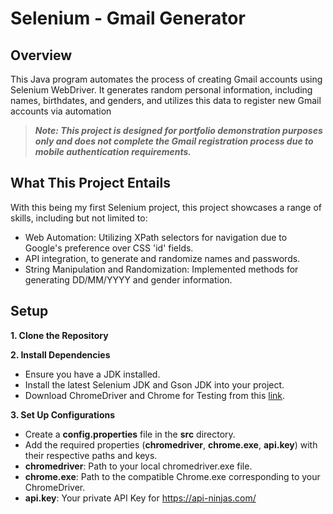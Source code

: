 # Selenium - Gmail Generator

## Overview

This Java program automates the process of creating Gmail accounts using Selenium WebDriver. It generates random personal information, including names, birthdates, and genders, and utilizes this data to register new Gmail accounts via automation

>_**Note: This project is designed for portfolio demonstration purposes only and does not complete the Gmail registration process due to mobile authentication requirements.**_

## What This Project Entails

With this being my first Selenium project, this project showcases a range of skills, including but not limited to:
  - Web Automation: Utilizing XPath selectors for navigation due to Google's preference over CSS 'id' fields.
  - API integration, to generate and randomize names and passwords.
  - String Manipulation and Randomization: Implemented methods for generating DD/MM/YYYY and gender information.

## Setup

**1. Clone the Repository**

**2. Install Dependencies**

  - Ensure you have a JDK installed.
  - Install the latest Selenium JDK and Gson JDK into your project.
  - Download ChromeDriver and Chrome for Testing from this [link](https://googlechromelabs.github.io/chrome-for-testing).

**3. Set Up Configurations**

  - Create a **config.properties** file in the **src** directory.
  - Add the required properties (**chromedriver**, **chrome.exe**, **api.key**) with their respective paths and keys.
  - **chromedriver**: Path to your local chromedriver.exe file.
  - **chrome.exe**: Path to the compatible Chrome.exe corresponding to your ChromeDriver.
  - **api.key**: Your private API Key for https://api-ninjas.com/
